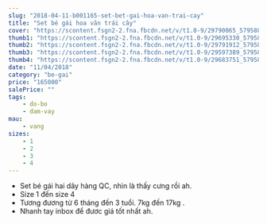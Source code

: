 ```yaml
---
slug: "2018-04-11-b001165-set-bet-gai-hoa-van-trai-cay"
title: "Set bé gái hoa văn trái cây"
cover: "https://scontent.fsgn2-2.fna.fbcdn.net/v/t1.0-9/29790065_579588092434204_5657744568084211649_n.jpg"
thumb1: "https://scontent.fsgn2-2.fna.fbcdn.net/v/t1.0-9/29695330_579588095767537_8955746985071974500_n.jpg"
thumb2: "https://scontent.fsgn2-2.fna.fbcdn.net/v/t1.0-9/29791912_579588125767534_1272577912628720610_n.jpg"
thumb3: "https://scontent.fsgn2-2.fna.fbcdn.net/v/t1.0-9/29597389_579588129100867_2229285869802583715_n.jpg"
thumb4: "https://scontent.fsgn2-2.fna.fbcdn.net/v/t1.0-9/29683751_579588149100865_1754356895659783709_n.jpg"
date: "11/04/2018"
category: "be-gai"
price: "165000"
salePrice: ""
tags:
    - do-bo
    - dam-vay
mau:
    - vang
sizes:
    - 1
    - 2
    - 3
    - 4
---
```


- Set bé gái hai dây hàng QC, nhìn là thấy cưng rồi ah.
- Size 1 đến size 4
- Tương đương từ 6 tháng đến 3 tuổi. 7kg đến 17kg .
- Nhanh tay inbox để đươc giá tốt nhất ah.